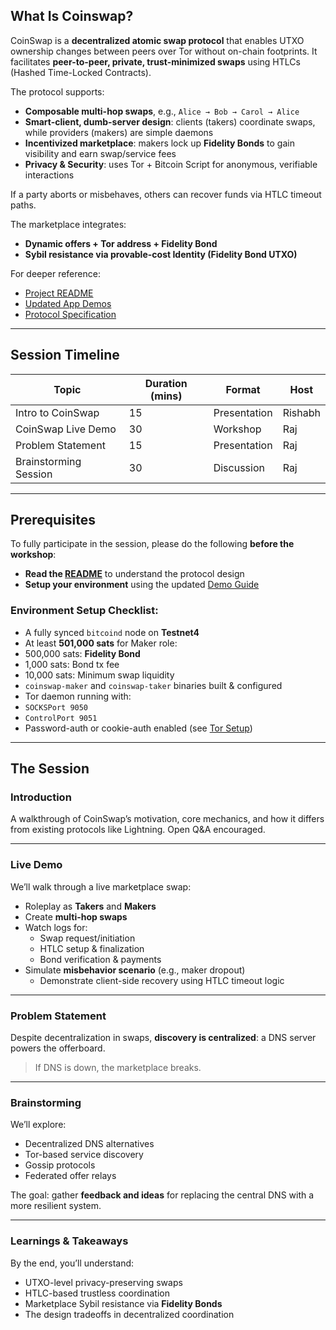## What Is Coinswap?

CoinSwap is a **decentralized atomic swap protocol** that enables UTXO ownership changes between peers over Tor without on-chain footprints. It facilitates **peer-to-peer, private, trust-minimized swaps** using HTLCs (Hashed Time-Locked Contracts).

The protocol supports:
- **Composable multi-hop swaps**, e.g., `Alice → Bob → Carol → Alice`
- **Smart-client, dumb-server design**: clients (takers) coordinate swaps, while providers (makers) are simple daemons
- **Incentivized marketplace**: makers lock up **Fidelity Bonds** to gain visibility and earn swap/service fees
- **Privacy & Security**: uses Tor + Bitcoin Script for anonymous, verifiable interactions

If a party aborts or misbehaves, others can recover funds via HTLC timeout paths.

The marketplace integrates:
- **Dynamic offers + Tor address + Fidelity Bond**
- **Sybil resistance via provable-cost Identity (Fidelity Bond UTXO)**

For deeper reference:
- [Project README](../README.md)
- [Updated App Demos](../docs/demo.md)
- [Protocol Specification](https://github.com/citadel-tech/Coinswap-Protocol-Specification)

---

## Session Timeline

| **Topic**             | **Duration (mins)** | **Format**      | **Host**  |
|------------------------|---------------------|-----------------|-----------|
| Intro to CoinSwap      | 15                  | Presentation    | Rishabh   |
| CoinSwap Live Demo     | 30                  | Workshop        | Raj       |
| Problem Statement      | 15                  | Presentation    | Raj       |
| Brainstorming Session  | 30                  | Discussion      | Raj       |

---

## Prerequisites

To fully participate in the session, please do the following **before the workshop**:

-  **Read the [README](../README.md)** to understand the protocol design  
-  **Setup your environment** using the updated [Demo Guide](./demo.md)

### Environment Setup Checklist:
-  A fully synced `bitcoind` node on **Testnet4**
-  At least **501,000 sats** for Maker role:
  - 500,000 sats: **Fidelity Bond**
  - 1,000 sats: Bond tx fee
  - 10,000 sats: Minimum swap liquidity
-  `coinswap-maker` and `coinswap-taker` binaries built & configured  
-  Tor daemon running with:
  - `SOCKSPort 9050`
  - `ControlPort 9051`
  - Password-auth or cookie-auth enabled (see [Tor Setup](./tor.md))

---

## The Session

###  **Introduction**
A walkthrough of CoinSwap’s motivation, core mechanics, and how it differs from existing protocols like Lightning. Open Q&A encouraged.

---

###  **Live Demo**
We’ll walk through a live marketplace swap:

- Roleplay as **Takers** and **Makers**
- Create **multi-hop swaps**
- Watch logs for:
  - Swap request/initiation
  - HTLC setup & finalization
  - Bond verification & payments
- Simulate **misbehavior scenario** (e.g., maker dropout)
  - Demonstrate client-side recovery using HTLC timeout logic

---

###  **Problem Statement**
Despite decentralization in swaps, **discovery is centralized**: a DNS server powers the offerboard.

> If DNS is down, the marketplace breaks.

---

###  **Brainstorming**
We’ll explore:
- Decentralized DNS alternatives
- Tor-based service discovery
- Gossip protocols
- Federated offer relays

The goal: gather **feedback and ideas** for replacing the central DNS with a more resilient system.

---

###  **Learnings & Takeaways**
By the end, you’ll understand:
- UTXO-level privacy-preserving swaps
- HTLC-based trustless coordination
- Marketplace Sybil resistance via **Fidelity Bonds**
- The design tradeoffs in decentralized coordination